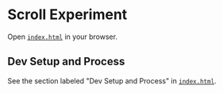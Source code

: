 # Scroll Experiment

Open [`index.html`](./index.html) in your browser.

## Dev Setup and Process

See the section labeled "Dev Setup and Process" in [`index.html`](./index.html#a-dev-setup).
